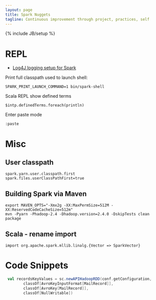 ```yaml
---
layout: page
title: Spark Nuggets
tagline: Continuous improvement through project, practices, self
---
```

{% include JB/setup %}

# REPL

* [Log4J logging setup for Spark](http://stackoverflow.com/questions/25193488/how-to-turn-off-info-logging-in-pyspark)

Print full classpath used to launch shell:
     
    SPARK_PRINT_LAUNCH_COMMAND=1 bin/spark-shell

Scala REPL show defined terms
   
    $intp.definedTerms.foreach(println)

Enter paste mode

    :paste
    
# Misc

## User classpath
    spark.yarn.user.classpath.first
    spark.files.userClassPathFirst=true
    
## Building Spark via Maven

    export MAVEN_OPTS="-Xmx2g -XX:MaxPermSize=512M -XX:ReservedCodeCacheSize=512m"
    mvn -Pyarn -Phadoop-2.4 -Dhadoop.version=2.4.0 -DskipTests clean package

## Scala - rename import

    import org.apache.spark.mllib.linalg.{Vector => SparkVector}


# Code Snippets

```scala
 val recordsKeyValues = sc.newAPIHadoopRDD(conf.getConfiguration,
        classOf[AvroKeyInputFormat[MailRecord]],
        classOf[AvroKey[MailRecord]],
        classOf[NullWritable])
```
